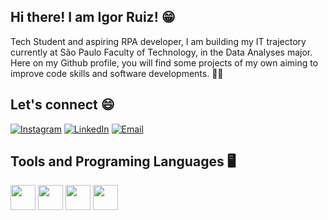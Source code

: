 ## Hi there! I am Igor Ruiz! 😁

Tech Student and aspiring RPA developer, I am building my IT trajectory currently at São Paulo Faculty of Technology, in the Data Analyses major.
Here on my Github profile, you will find some projects of my own aiming to improve code skills and software developments. 👨‍💻

## Let's connect 😄

[![Instagram](https://img.shields.io/badge/-Instagram-E4405F?style=for-the-badge&logo=instagram&logoColor=white)](https://www.instagram.com/ruiz_ig77)
[![LinkedIn](https://img.shields.io/badge/-LinkedIn-0077B5?style=for-the-badge&logo=linkedin&logoColor=white)](https://www.linkedin.com/in/igor-ruiz-a56a1b30b)
[![Email](https://img.shields.io/badge/-Send_Mail-D14836?style=for-the-badge&logo=gmail&logoColor=white)](mailto:ruizigor08@gmail.com)

## Tools and Programing Languages 🖥️

<img src="https://cdn-icons-png.flaticon.com/512/5968/5968350.png" width="40"/>  <img src="https://cdn-icons-png.flaticon.com/512/6132/6132222.png" width="40"/>  <img src="https://cdn-icons-png.flaticon.com/512/919/919836.png" width="40"/> <img src="https://cdn-icons-png.flaticon.com/512/15466/15466163.png" width="40"/>  <img scr="https://www.flaticon.com/free-icon/github_4926624.png" width="40"/>



